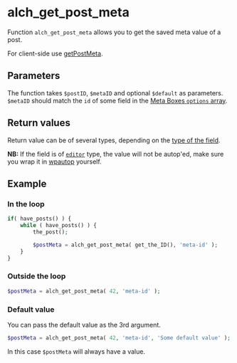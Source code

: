# alch_get_post_meta

Function `alch_get_post_meta` allows you to get the saved meta value of a post.

For client-side use [getPostMeta](/javascript/get_post_meta.md).

## Parameters

The function takes `$postID`, `$metaID` and optional `$default` as parameters. `$metaID` should match the `id` of some field in the [Meta Boxes `options` array](Meta-boxes.md).

## Return values

Return value can be of several types, depending on the [type of the field](/fields/README.md).

**NB:** If the field is of [`editor`](/fields/editor.md) type, the value will not be autop'ed, make sure you wrap it in [wpautop](https://developer.wordpress.org/reference/functions/wpautop/) yourself.

## Example

### In the loop

```php
if( have_posts() ) {
    while ( have_posts() ) {
        the_post();

        $postMeta = alch_get_post_meta( get_the_ID(), 'meta-id' );
    }
}
```

### Outside the loop

```php
$postMeta = alch_get_post_meta( 42, 'meta-id' );
```

### Default value

You can pass the default value as the 3rd argument.

```php
$postMeta = alch_get_post_meta( 42, 'meta-id', 'Some default value' );
```

In this case `$postMeta` will always have a value.
